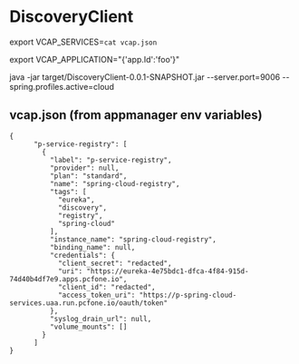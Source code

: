 # DiscoveryClient

export VCAP_SERVICES=`cat vcap.json`

export VCAP_APPLICATION="{'app.Id':'foo'}"

java -jar target/DiscoveryClient-0.0.1-SNAPSHOT.jar --server.port=9006 --spring.profiles.active=cloud


## vcap.json (from appmanager env variables)
```
{
      "p-service-registry": [
        {
          "label": "p-service-registry",
          "provider": null,
          "plan": "standard",
          "name": "spring-cloud-registry",
          "tags": [
            "eureka",
            "discovery",
            "registry",
            "spring-cloud"
          ],
          "instance_name": "spring-cloud-registry",
          "binding_name": null,
          "credentials": {
            "client_secret": "redacted",
            "uri": "https://eureka-4e75bdc1-dfca-4f84-915d-74d40b4df7e9.apps.pcfone.io",
            "client_id": "redacted",
            "access_token_uri": "https://p-spring-cloud-services.uaa.run.pcfone.io/oauth/token"
          },
          "syslog_drain_url": null,
          "volume_mounts": []
        }
      ]
}
```

